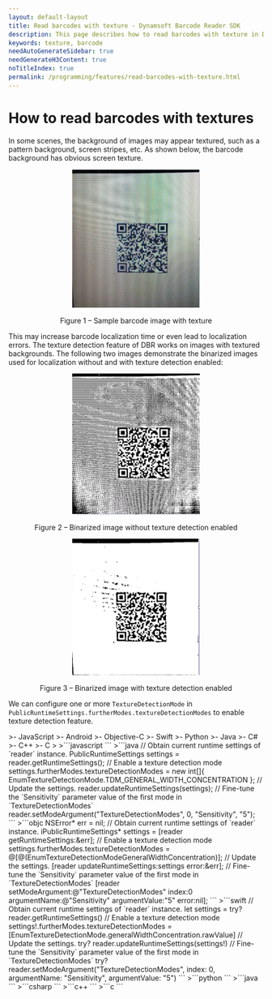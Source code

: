 ```yaml
---
layout: default-layout
title: Read barcodes with texture - Dynamsoft Barcode Reader SDK
description: This page describes how to read barcodes with texture in Dynamsoft Barcode Reader SDK.
keywords: texture, barcode
needAutoGenerateSidebar: true
needGenerateH3Content: true
noTitleIndex: true
permalink: /programming/features/read-barcodes-with-texture.html
---
```


# How to read barcodes with textures

In some scenes, the background of images may appear textured, such as a pattern background, screen stripes, etc. As shown below, the barcode background has obvious screen texture.

<div align="center">
   <p><img src="assets/read-barcodes-with-texture/texture-image-sample.png" alt="Sample barcode image with texture" width="50%" /></p>
   <p>Figure 1 – Sample barcode image with texture</p>
</div>

This may increase barcode localization time or even lead to localization errors. The texture detection feature of DBR works on images with textured backgrounds. The following two images demonstrate the binarized images used for localization without and with texture detection enabled:

<div align="center">
   <p><img src="assets/read-barcodes-with-texture/binary-before-texture-detect.png" alt="Sample barcode image with texture" width="50%"/>
   <p>Figure 2 – Binarized image without texture detection enabled</p>
</div>

<div align="center">
   <img src="assets/read-barcodes-with-texture/binary-after-texture-detect.png" alt="Sample barcode image with texture" width="50%"/>
   </p>
   <p>Figure 3 – Binarized image with texture detection enabled</p>
</div>

We can configure one or more `TextureDetectionMode` in `PublicRuntimeSettings.furtherModes.textureDetectionModes` to enable texture detection feature.

<div class="sample-code-prefix template2"></div>
   >- JavaScript
   >- Android
   >- Objective-C
   >- Swift
   >- Python
   >- Java
   >- C#
   >- C++
   >- C
   >
>```javascript
```
>```java
// Obtain current runtime settings of `reader` instance.
PublicRuntimeSettings settings = reader.getRuntimeSettings();
// Enable a texture detection mode
settings.furtherModes.textureDetectionModes = new int[]{ EnumTextureDetectionMode.TDM_GENERAL_WIDTH_CONCENTRATION };
// Update the settings.
reader.updateRuntimeSettings(settings);
// Fine-tune the `Sensitivity` parameter value of the first mode in `TextureDetectionModes`
reader.setModeArgument("TextureDetectionModes", 0, "Sensitivity", "5");
```
>```objc
NSError* err = nil;
// Obtain current runtime settings of `reader` instance.
iPublicRuntimeSettings* settings = [reader getRuntimeSettings:&err];
// Enable a texture detection mode
settings.furtherModes.textureDetectionModes = @[@(EnumTextureDetectionModeGeneralWidthConcentration)];
// Update the settings.
[reader updateRuntimeSettings:settings error:&err];
// Fine-tune the `Sensitivity` parameter value of the first mode in `TextureDetectionModes`
[reader setModeArgument:@"TextureDetectionModes" index:0 argumentName:@"Sensitivity" argumentValue:"5" error:nil];
```
>```swift
// Obtain current runtime settings of `reader` instance.
let settings = try? reader.getRuntimeSettings()
// Enable a texture detection mode
settings!.furtherModes.textureDetectionModes = [EnumTextureDetectionMode.generalWidthConcentration.rawValue]
// Update the settings.
try? reader.updateRuntimeSettings(settings!)
// Fine-tune the `Sensitivity` parameter value of the first mode in `TextureDetectionModes`
try? reader.setModeArgument("TextureDetectionModes", index: 0, argumentName: "Sensitivity", argumentValue: "5")
```
>```python
```
>```java
```
>```csharp
```
>```c++
```
>```c
```
